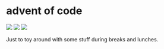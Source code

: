 # advent of code

![](https://img.shields.io/badge/day%20📅-3-blue)
![](https://img.shields.io/badge/days%20completed-3-red)
![](https://img.shields.io/badge/stars%20⭐-6-yellow)

Just to toy around with some stuff during breaks and lunches.
